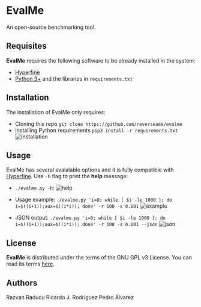 # EvalMe
An open-source benchmarking tool.

## Requisites
**EvalMe** requires the following software to be already installed in the system:
* [Hyperfine](https://github.com/sharkdp/hyperfine)
* [Python 3+](https://www.python.org/downloads/) and the libraries in `requirements.txt`

## Installation
The installation of EvalMe only requires:
* Cloning this repo `git clone https://github.com/reverseame/evalme`
* Installing Python requirements `pip3 install -r requirements.txt`
![installation](https://i.imgur.com/hXGThNv.gif)

## Usage
EvalMe has several avaialable options and it is fully compatible with [Hyperfine](https://github.com/sharkdp/hyperfine). Use `-h` flag to print the **help** message:
* `./evalme.py -h`:
![help](https://i.imgur.com/Ga9rE9x.gif)

* Usage example: `./evalme.py 'i=0; while [ $i -le 1000 ]; do i=$((i+1));aux=$((i*i)); done' -r 100 -s 0.001`
![example](https://i.imgur.com/gU1I1ab.gif)

* JSON output: `./evalme.py 'i=0; while [ $i -le 1000 ]; do i=$((i+1));aux=$((i*i)); done' -r 100 -s 0.001 --json`
![json](https://i.imgur.com/nPobuH0.gif)

## License
**EvalMe** is distributed under the terms of the GNU GPL v3 License. You can read its terms [here](https://github.com/reverseame/evalme/blob/main/LICENSE).

## Authors

Razvan Raducu
Ricardo J. Rodríguez
Pedro Álvarez